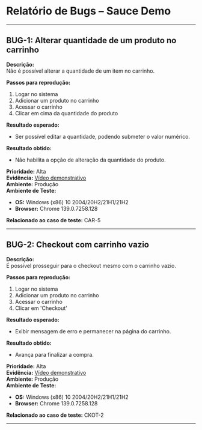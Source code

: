 # Relatório de Bugs – Sauce Demo

---

## BUG-1: Alterar quantidade de um produto no carrinho

**Descrição:**  
Não é possível alterar a quantidade de um item no carrinho.

**Passos para reprodução:**  
1. Logar no sistema  
2. Adicionar um produto no carrinho  
3. Acessar o carrinho  
4. Clicar em cima da quantidade do produto  

**Resultado esperado:**  
- Ser possível editar a quantidade, podendo submeter o valor numérico.

**Resultado obtido:**  
- Não habilita a opção de alteração da quantidade do produto.

**Prioridade:** Alta  
**Evidência:** [Vídeo demonstrativo](https://jam.dev/c/8c3f7b78-5ebd-4d4b-a6d9-a33e33ab9a41)  
**Ambiente:** Produção  
**Ambiente de Teste:**  
- **OS:** Windows (x86) 10 2004/20H2/21H1/21H2  
- **Browser:** Chrome 139.0.7258.128  

**Relacionado ao caso de teste:** CAR-5

---

## BUG-2: Checkout com carrinho vazio

**Descrição:**  
É possível prosseguir para o checkout mesmo com o carrinho vazio.

**Passos para reprodução:**  
1. Logar no sistema  
2. Adicionar um produto no carrinho  
3. Acessar o carrinho  
4. Clicar em 'Checkout'  

**Resultado esperado:**  
- Exibir mensagem de erro e permanecer na página do carrinho.

**Resultado obtido:**  
- Avança para finalizar a compra.

**Prioridade:** Alta  
**Evidência:** [Vídeo demonstrativo](https://exemplo.com/video)  
**Ambiente:** Produção  
**Ambiente de Teste:**  
- **OS:** Windows (x86) 10 2004/20H2/21H1/21H2  
- **Browser:** Chrome 139.0.7258.128  

**Relacionado ao caso de teste:** CKOT-2

---
